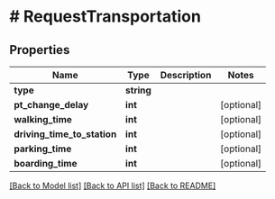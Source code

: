 # # RequestTransportation

## Properties

Name | Type | Description | Notes
------------ | ------------- | ------------- | -------------
**type** | **string** |  |
**pt_change_delay** | **int** |  | [optional]
**walking_time** | **int** |  | [optional]
**driving_time_to_station** | **int** |  | [optional]
**parking_time** | **int** |  | [optional]
**boarding_time** | **int** |  | [optional]

[[Back to Model list]](../../README.md#models) [[Back to API list]](../../README.md#endpoints) [[Back to README]](../../README.md)
